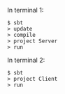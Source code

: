 In terminal 1:

```
$ sbt
> update
> compile
> project Server
> run
```

In terminal 2:

```
$ sbt
> project Client
> run
```

